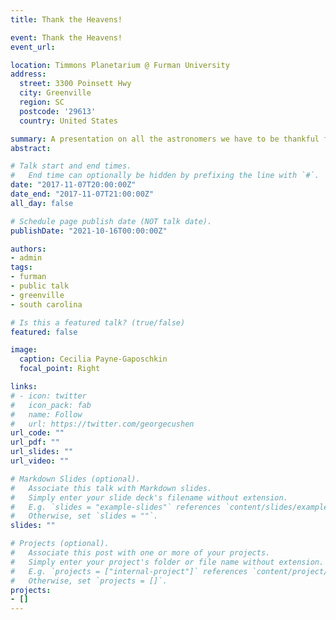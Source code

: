 ```yaml
---
title: Thank the Heavens!

event: Thank the Heavens!
event_url: 

location: Timmons Planetarium @ Furman University
address:
  street: 3300 Poinsett Hwy 
  city: Greenville
  region: SC
  postcode: '29613'
  country: United States

summary: A presentation on all the astronomers we have to be thankful for and their discoveries. 
abstract: 

# Talk start and end times.
#   End time can optionally be hidden by prefixing the line with `#`.
date: "2017-11-07T20:00:00Z"
date_end: "2017-11-07T21:00:00Z"
all_day: false

# Schedule page publish date (NOT talk date).
publishDate: "2021-10-16T00:00:00Z"

authors: 
- admin
tags: 
- furman
- public talk
- greenville
- south carolina

# Is this a featured talk? (true/false)
featured: false

image:
  caption: Cecilia Payne-Gaposchkin
  focal_point: Right

links:
# - icon: twitter
#   icon_pack: fab
#   name: Follow
#   url: https://twitter.com/georgecushen
url_code: ""
url_pdf: ""
url_slides: ""
url_video: ""

# Markdown Slides (optional).
#   Associate this talk with Markdown slides.
#   Simply enter your slide deck's filename without extension.
#   E.g. `slides = "example-slides"` references `content/slides/example-slides.md`.
#   Otherwise, set `slides = ""`.
slides: ""

# Projects (optional).
#   Associate this post with one or more of your projects.
#   Simply enter your project's folder or file name without extension.
#   E.g. `projects = ["internal-project"]` references `content/project/deep-learning/index.md`.
#   Otherwise, set `projects = []`.
projects:
- []
---
```


<!-- {{% callout note %}}
Click on the **Slides** button above to view the built-in slides feature.
{{% /callout %}}

Slides can be added in a few ways:

- **Create** slides using Wowchemy's [*Slides*](https://wowchemy.com/docs/managing-content/#create-slides) feature and link using `slides` parameter in the front matter of the talk file
- **Upload** an existing slide deck to `static/` and link using `url_slides` parameter in the front matter of the talk file
- **Embed** your slides (e.g. Google Slides) or presentation video on this page using [shortcodes](https://wowchemy.com/docs/writing-markdown-latex/).

Further event details, including [page elements](https://wowchemy.com/docs/writing-markdown-latex/) such as image galleries, can be added to the body of this page. -->
